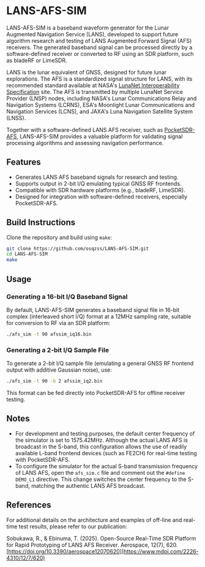 # LANS-AFS-SIM

LANS-AFS-SIM is a baseband waveform generator for the Lunar Augmented Navigation Service (LANS), developed to support future algorithm research and testing of LANS Augmented Forward Signal (AFS) receivers. The generated baseband signal can be processed directly by a software-defined receiver or converted to RF using an SDR platform, such as bladeRF or LimeSDR.

LANS is the lunar equivalent of GNSS, designed for future lunar explorations. The AFS is a standardized signal structure for LANS, with its recommended standard available at NASA's [LunaNet Interoperability Specification](https://www.nasa.gov/directorates/somd/space-communications-navigation-program/lunanet-interoperability-specification/) site. The AFS is transmitted by multiple LunaNet Service Provider (LNSP) nodes, including NASA's Lunar Communications Relay and Navigation Systems (LCRNS), ESA's Moonlight Lunar Communications and Navigation Services (LCNS), and JAXA's Luna Navigation Satellite System (LNSS).

Together with a software-defined LANS AFS receiver, such as [PocketSDR-AFS](https://github.com/osqzss/PocketSDR-AFS), LANS-AFS-SIM provides a valuable platform for validating signal processing algorithms and assessing navigation performance.

## Features

- Generates LANS AFS baseband signals for research and testing.
- Supports output in 2-bit I/Q emulating typical GNSS RF frontends.
- Compatible with SDR hardware platforms (e.g., bladeRF, LimeSDR).
- Designed for integration with software-defined receivers, especially PocketSDR-AFS.

## Build Instructions

Clone the repository and build using `make`:

```sh
git clone https://github.com/osqzss/LANS-AFS-SIM.git
cd LANS-AFS-SIM
make
```

## Usage

### Generating a 16-bit I/Q Baseband Signal

By default, LANS-AFS-SIM generates a baseband signal file in 16-bit complex (interleaved short I/Q) format at a 12MHz sampling rate, suitable for conversion to RF via an SDR platform:

```sh
./afs_sim -t 90 afssim_iq16.bin
```

### Generating a 2-bit I/Q Sample File

To generate a 2-bit I/Q sample file (emulating a general GNSS RF frontend output with additive Gaussian noise), use:

```sh
./afs_sim -t 90 -b 2 afssim_iq2.bin
```

This format can be fed directly into PocketSDR-AFS for offline receiver testing.

## Notes

- For development and testing purposes, the default center frequency of the simulator is set to 1575.42MHz. Although the actual LANS AFS is broadcast in the S-band, this configuration allows the use of readily available L-band frontend devices (such as FE2CH) for real-time testing with PocketSDR-AFS.
- To configure the simulator for the actual S-band transmission frequency of LANS AFS, open the `afs_sim.c` file and comment out the `#define DEMO_L1` directive. This change switches the center frequency to the S-band, matching the authentic LANS AFS broadcast.

## References

For additional details on the architecture and examples of off-line and real-time test results, please refer to our publication:

Sobukawa, R., & Ebinuma, T. (2025). Open-Source Real-Time SDR Platform for Rapid Prototyping of LANS AFS Receiver. Aerospace, 12(7), 620. [https://doi.org/10.3390/aerospace12070620](https://www.mdpi.com/2226-4310/12/7/620)
